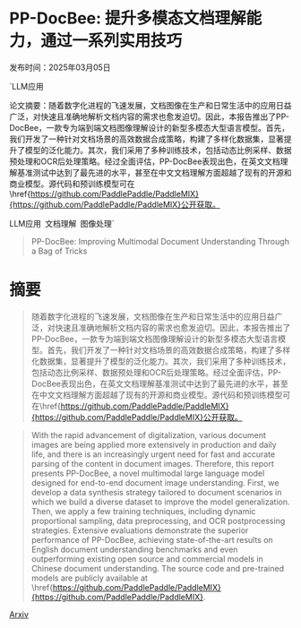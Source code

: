 # PP-DocBee: 提升多模态文档理解能力，通过一系列实用技巧

发布时间：2025年03月05日

`LLM应用

论文摘要：随着数字化进程的飞速发展，文档图像在生产和日常生活中的应用日益广泛，对快速且准确地解析文档内容的需求也愈发迫切。因此，本报告推出了PP-DocBee，一款专为端到端文档图像理解设计的新型多模态大型语言模型。首先，我们开发了一种针对文档场景的高效数据合成策略，构建了多样化数据集，显著提升了模型的泛化能力。其次，我们采用了多种训练技术，包括动态比例采样、数据预处理和OCR后处理策略。经过全面评估，PP-DocBee表现出色，在英文文档理解基准测试中达到了最先进的水平，甚至在中文文档理解方面超越了现有的开源和商业模型。源代码和预训练模型可在\href{https://github.com/PaddlePaddle/PaddleMIX}{https://github.com/PaddlePaddle/PaddleMIX}公开获取。

LLM应用` `文档理解` `图像处理`

> PP-DocBee: Improving Multimodal Document Understanding Through a Bag of Tricks

# 摘要

> 随着数字化进程的飞速发展，文档图像在生产和日常生活中的应用日益广泛，对快速且准确地解析文档内容的需求也愈发迫切。因此，本报告推出了PP-DocBee，一款专为端到端文档图像理解设计的新型多模态大型语言模型。首先，我们开发了一种针对文档场景的高效数据合成策略，构建了多样化数据集，显著提升了模型的泛化能力。其次，我们采用了多种训练技术，包括动态比例采样、数据预处理和OCR后处理策略。经过全面评估，PP-DocBee表现出色，在英文文档理解基准测试中达到了最先进的水平，甚至在中文文档理解方面超越了现有的开源和商业模型。源代码和预训练模型可在\href{https://github.com/PaddlePaddle/PaddleMIX}{https://github.com/PaddlePaddle/PaddleMIX}公开获取。

> With the rapid advancement of digitalization, various document images are being applied more extensively in production and daily life, and there is an increasingly urgent need for fast and accurate parsing of the content in document images. Therefore, this report presents PP-DocBee, a novel multimodal large language model designed for end-to-end document image understanding. First, we develop a data synthesis strategy tailored to document scenarios in which we build a diverse dataset to improve the model generalization. Then, we apply a few training techniques, including dynamic proportional sampling, data preprocessing, and OCR postprocessing strategies. Extensive evaluations demonstrate the superior performance of PP-DocBee, achieving state-of-the-art results on English document understanding benchmarks and even outperforming existing open source and commercial models in Chinese document understanding. The source code and pre-trained models are publicly available at \href{https://github.com/PaddlePaddle/PaddleMIX}{https://github.com/PaddlePaddle/PaddleMIX}.

[Arxiv](https://arxiv.org/abs/2503.04065)